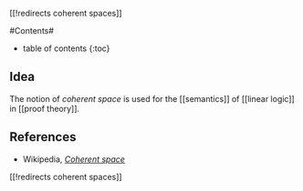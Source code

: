 [[!redirects coherent spaces]]

#Contents#
* table of contents
{:toc}

## Idea

The notion of _coherent space_ is used for the [[semantics]] of [[linear logic]] in [[proof theory]].

## References

* Wikipedia, _[Coherent space](http://en.wikipedia.org/wiki/Coherent_space)_

[[!redirects coherent spaces]]

